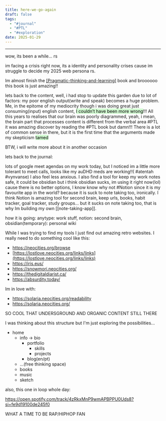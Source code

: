 ```yaml
---
title: here-we-go-again
draft: false
tags:
  - "#journal"
  - "#PTL"
  - "#exploration"
date: 2025-01-29
---
```

 
---

wow, its been a while... rs

im facing a crisis right now, its a identity and personality crises cause im struggle to decide my 2025 web persona rs. 

Im almost finish the [[Pragmatic-thinking-and-learning]]( #PTL ) book and broooooo this book is just amazing!! 

lets back to the content, well, i had stop to update this garden due to lot of factors: my poor english output(write and speak) becomes a huge  problem. Me, in the epitome of my mediocrity though i was doing great just consuming(input) english content, <mark style="background: #BBFABBA6;">I couldn’t have been more wrong</mark>!!!
All this years to realises that our brain was poorly diagrammed, yeah, i mean, the brain part that processes content is different from the verbal area #PTL it was amazing discover by reading the #PTL book but damn!!!
There is a lot of common sense in there, but it is the first time that the arguments made my skepticism <mark style="background: #BBFABBA6;">tamed</mark>

BTW, i will write more about it in another occasion 

lets back to the journal:

lots of google meet agendas on my work today, but I noticed im a little more tolerant to meet calls, looks like my auDHD meds are working!!( #atentah #vynvanse) I also feel less anxious. I also find a tool for keep my work notes safe, it could be obsidian but i think obsidian sucks, im using it right now(lol) cause there is no better options, I know know why not #Notion since it is my favourite app in the world? because it is suck to note taking too, ironically. I think Notion is amazing tool for second brain, keep urls, books, habit tracker, goal tracker, study groups... but it sucks on note taking too, that is why Im building my own [[note-taking-app]].

how it is going:
anytype: work stuff,
notion: second brain,
obsidian(temporary): personal wiki

While I was trying to find my tools I just find out amazing retro websites. I really need to do something cool like this:  

* https://neocities.org/browse
* [https://lostlove.neocities.org/links/links](https://lostlove.neocities.org/links/links)
* https://iris.eus/
* https://snowmori.neocities.org/
* https://thedigitaldiarist.ca/
* https://absurdity.today/

Im in love with:
- https://solaria.neocities.org/readability
- https://solaria.neocities.org/

SO COOL THAT UNDERSGROUND AND ORGANIC CONTENT STILL THERE



I was thinking about this structure but I'm just exploring the possibilities...

- home
    - info → bio
        - portfolio
            - skills
            - projects
        - blog(en/pt)
    - …(free thinking space)
    - books
    - music
    - sketch


also, this one in loop whole day:

https://open.spotify.com/track/4zRkxMnP9wmAPBPPU0Uds8?si=fe9d19100de245f0

WHAT A TIME TO BE RAP/HIPHOP FAN 